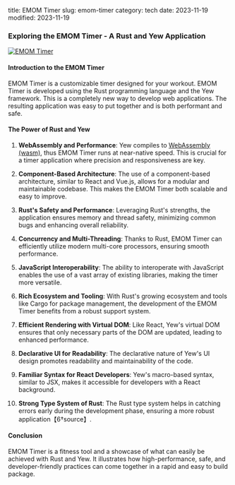 title: EMOM Timer
slug: emom-timer
category: tech
date: 2023-11-19
modified: 2023-11-19

### Exploring the EMOM Timer - A Rust and Yew Application

[![EMOM Timer]({static}/images/2023/emomtimer103.png)](https://jac18281828.github.io/emomtimer/)

#### Introduction to the EMOM Timer
EMOM Timer is a customizable timer designed for your workout.  EMOM Timer is developed using the Rust programming language and the Yew framework.  This is a completely new way to develop web applications.   The resulting application was easy to put together and is both performant and safe.

#### The Power of Rust and Yew
1. **WebAssembly and Performance**: Yew compiles to [WebAssembly (wasm)](https://webassembly.org/), thus EMOM Timer runs at near-native speed. This is crucial for a timer application where precision and responsiveness are key.
   
2. **Component-Based Architecture**: The use of a component-based architecture, similar to React and Vue.js, allows for a modular and maintainable codebase. This makes the EMOM Timer both scalable and easy to improve.

3. **Rust's Safety and Performance**: Leveraging Rust's strengths, the application ensures memory and thread safety, minimizing common bugs and enhancing overall reliability.

4. **Concurrency and Multi-Threading**: Thanks to Rust, EMOM Timer can efficiently utilize modern multi-core processors, ensuring smooth performance.

5. **JavaScript Interoperability**: The ability to interoperate with JavaScript enables the use of a vast array of existing libraries, making the timer more versatile.

6. **Rich Ecosystem and Tooling**: With Rust's growing ecosystem and tools like Cargo for package management, the development of the EMOM Timer benefits from a robust support system.

7. **Efficient Rendering with Virtual DOM**: Like React, Yew's virtual DOM ensures that only necessary parts of the DOM are updated, leading to enhanced performance.

8. **Declarative UI for Readability**: The declarative nature of Yew's UI design promotes readability and maintainability of the code.

9. **Familiar Syntax for React Developers**: Yew's macro-based syntax, similar to JSX, makes it accessible for developers with a React background.

10. **Strong Type System of Rust**: The Rust type system helps in catching errors early during the development phase, ensuring a more robust application【6†source】.

#### Conclusion
EMOM Timer is a fitness tool and a showcase of what can easily be achieved with Rust and Yew. It illustrates how high-performance, safe, and developer-friendly practices can come together in a rapid and easy to build package. 
